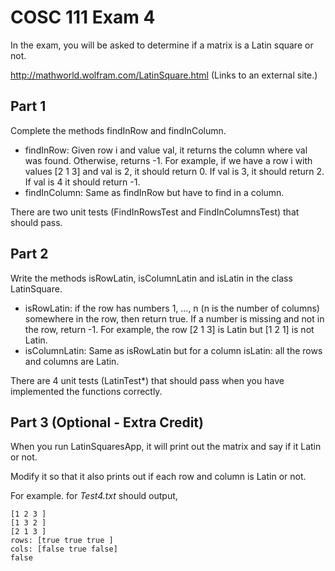 # COSC 111 Exam 4

In the exam, you will be asked to determine if a matrix is a Latin square or not.

http://mathworld.wolfram.com/LatinSquare.html (Links to an external site.)

## Part 1

Complete the methods findInRow and findInColumn.

   - findInRow: Given row i and value val, it returns the column where val was found. Otherwise, returns -1. For example, if we have a row i with values [2 1 3] and val is 2, it should return 0. If val is 3, it should return 2. If val is 4 it should return -1.
   - findInColumn: Same as findInRow but have to find in a column.

There are two unit tests (FindInRowsTest and FindInColumnsTest) that should pass.

## Part 2

Write the methods isRowLatin, isColumnLatin and isLatin in the class LatinSquare.

   - isRowLatin: if the row has numbers 1, ..., n (n is the number of columns) somewhere in the row, then return true. If a number is missing and not in the row, return -1. For example, the row [2 1 3] is Latin but [1 2 1] is not Latin.
   - isColumnLatin: Same as isRowLatin but for a column
    isLatin: all the rows and columns are Latin.

There are 4 unit tests (LatinTest*) that should pass when you have implemented the functions correctly.

## Part 3 (Optional - Extra Credit)

When you run LatinSquaresApp, it will print out the matrix and say if it Latin or not.

Modify it so that it also prints out if each row and column is Latin or not.

For example. for *Test4.txt* should output,

~~~~
[1 2 3 ]
[1 3 2 ]
[2 1 3 ]
rows: [true true true ]
cols: [false true false]
false
~~~~
